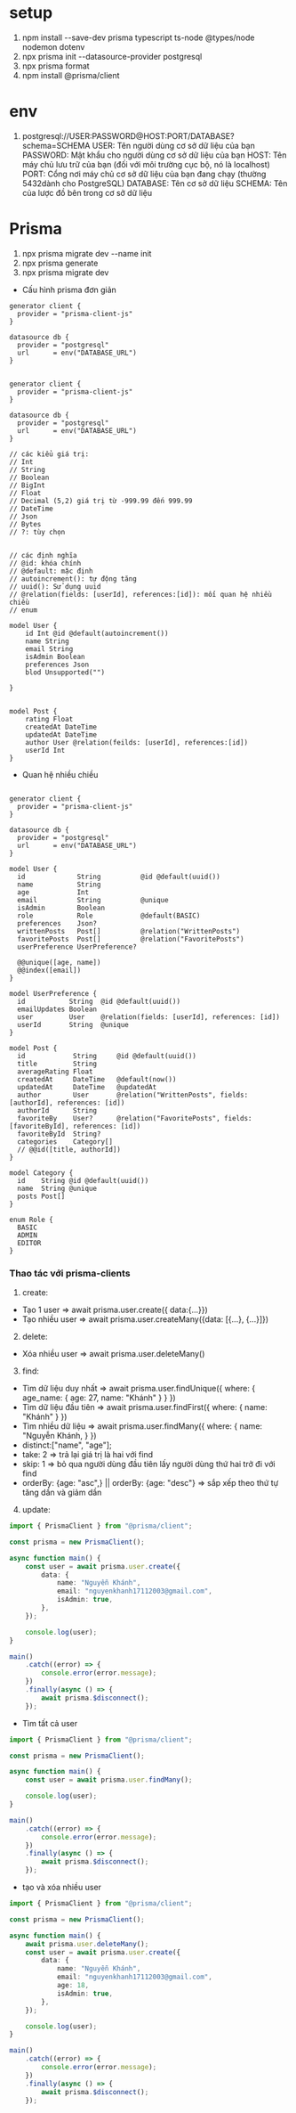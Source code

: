 # setup

1. npm install --save-dev prisma typescript ts-node @types/node nodemon dotenv
2. npx prisma init --datasource-provider postgresql
3. npx prisma format
4. npm install @prisma/client

# env

1. postgresql://USER:PASSWORD@HOST:PORT/DATABASE?schema=SCHEMA
   USER: Tên người dùng cơ sở dữ liệu của bạn
   PASSWORD: Mật khẩu cho người dùng cơ sở dữ liệu của bạn
   HOST: Tên máy chủ lưu trữ của bạn (đối với môi trường cục bộ, nó là localhost)
   PORT: Cổng nơi máy chủ cơ sở dữ liệu của bạn đang chạy (thường 5432dành cho PostgreSQL)
   DATABASE: Tên cơ sở dữ liệu
   SCHEMA: Tên của lược đồ bên trong cơ sở dữ liệu

# Prisma

1. npx prisma migrate dev --name init
2. npx prisma generate
3. npx prisma migrate dev

-   Cấu hình prisma đơn giản

```prisma
generator client {
  provider = "prisma-client-js"
}

datasource db {
  provider = "postgresql"
  url      = env("DATABASE_URL")
}
```

```prisma

generator client {
  provider = "prisma-client-js"
}

datasource db {
  provider = "postgresql"
  url      = env("DATABASE_URL")
}

// các kiểu giá trị:
// Int
// String
// Boolean
// BigInt
// Float
// Decimal (5,2) giá trị từ -999.99 đến 999.99
// DateTime
// Json
// Bytes
// ?: tùy chọn


// các định nghĩa
// @id: khóa chính
// @default: mặc định
// autoincrement(): tự động tăng
// uuid(): Sử dụng uuid
// @relation(fields: [userId], references:[id]): mối quan hệ nhiều chiều
// enum

model User {
    id Int @id @default(autoincrement())
    name String
    email String
    isAdmin Boolean
    preferences Json
    blod Unsupported("")

}


model Post {
    rating Float
    createdAt DateTime
    updatedAt DateTime
    author User @relation(feilds: [userId], references:[id])
    userId Int
}

```

-   Quan hệ nhiều chiều

```prisma

generator client {
  provider = "prisma-client-js"
}

datasource db {
  provider = "postgresql"
  url      = env("DATABASE_URL")
}

model User {
  id             String          @id @default(uuid())
  name           String
  age            Int
  email          String          @unique
  isAdmin        Boolean
  role           Role            @default(BASIC)
  preferences    Json?
  writtenPosts   Post[]          @relation("WrittenPosts")
  favoritePosts  Post[]          @relation("FavoritePosts")
  userPreference UserPreference?

  @@unique([age, name])
  @@index([email])
}

model UserPreference {
  id           String  @id @default(uuid())
  emailUpdates Boolean
  user         User    @relation(fields: [userId], references: [id])
  userId       String  @unique
}

model Post {
  id            String     @id @default(uuid())
  title         String
  averageRating Float
  createdAt     DateTime   @default(now())
  updatedAt     DateTime   @updatedAt
  author        User       @relation("WrittenPosts", fields: [authorId], references: [id])
  authorId      String
  favoriteBy    User?      @relation("FavoritePosts", fields: [favoriteById], references: [id])
  favoriteById  String?
  categories    Category[]
  // @@id([title, authorId])
}

model Category {
  id    String @id @default(uuid())
  name  String @unique
  posts Post[]
}

enum Role {
  BASIC
  ADMIN
  EDITOR
}

```

### Thao tác với prisma-clients

1. create:

-   Tạo 1 user => await prisma.user.create({ data:{...}})
-   Tạo nhiều user => await prisma.user.createMany({data: [{...}, {...}]})

2. delete:

-   Xóa nhiều user => await prisma.user.deleteMany()

3. find:

-   Tìm dữ liệu duy nhất => await prisma.user.findUnique({
    where: {
    age_name: {
    age: 27,
    name: "Khánh"
    }
    }
    })
-   Tìm dữ liệu đầu tiên => await prisma.user.findFirst({
    where: {
    name: "Khánh"
    }
    })
-   Tìm nhiều dữ liệu => await prisma.user.findMany({
    where: {
    name: "Nguyễn Khánh,
    }
    })
-   distinct:["name", "age"];
-   take: 2 => trả lại giá trị là hai với find
-   skip: 1 => bỏ qua người dùng đầu tiên lấy người dùng thứ hai trở đi với find
-   orderBy: {age: "asc",} || orderBy: {age: "desc"} => sắp xếp theo thứ tự tăng dần và giảm dần

4. update:


```ts
import { PrismaClient } from "@prisma/client";

const prisma = new PrismaClient();

async function main() {
    const user = await prisma.user.create({
        data: {
            name: "Nguyễn Khánh",
            email: "nguyenkhanh17112003@gmail.com",
            isAdmin: true,
        },
    });

    console.log(user);
}

main()
    .catch((error) => {
        console.error(error.message);
    })
    .finally(async () => {
        await prisma.$disconnect();
    });
```

-   Tìm tất cả user

```ts
import { PrismaClient } from "@prisma/client";

const prisma = new PrismaClient();

async function main() {
    const user = await prisma.user.findMany();

    console.log(user);
}

main()
    .catch((error) => {
        console.error(error.message);
    })
    .finally(async () => {
        await prisma.$disconnect();
    });
```

-   tạo và xóa nhiều user

```ts
import { PrismaClient } from "@prisma/client";

const prisma = new PrismaClient();

async function main() {
    await prisma.user.deleteMany();
    const user = await prisma.user.create({
        data: {
            name: "Nguyễn Khánh",
            email: "nguyenkhanh17112003@gmail.com",
            age: 18,
            isAdmin: true,
        },
    });

    console.log(user);
}

main()
    .catch((error) => {
        console.error(error.message);
    })
    .finally(async () => {
        await prisma.$disconnect();
    });
```

